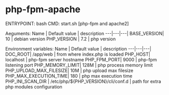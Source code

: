 # php-fpm-apache

ENTRYPOINT: bash
CMD: start.sh [php-fpm and apache2]


Aeguments:
Name | Default value | description
---|---|---|
BASE_VERSION| 10 | debian version
PHP_VERSION | 7.2 | php version

Environment variables:
Name | Default value | description
---|---|---|
DOC_ROOT| /app/web | from where index.php is loaded
PHP_HOST| localhost | php-fpm server hostname
PHP_FPM_PORT| 9000 | php-fpm listening port
PHP_MEMORY_LIMIT| 128M | php process memory limit
PHP_UPLOAD_MAX_FILESIZE| 10M | php upload max filesize
PHP_MAX_EXECUTION_TIME| 180 | php max execution time
PHP_INI_SCAN_DIR | /etc/php/${PHP_VERSION}/cli/conf.d | path for extra php modules configuration
